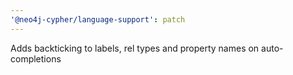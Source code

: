 ```yaml
---
'@neo4j-cypher/language-support': patch
---
```


Adds backticking to labels, rel types and property names on auto-completions
